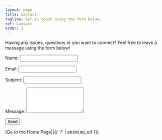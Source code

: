 ```yaml
---
layout: page
title: Contact
tagline: Get in touch using the form below.
ref: Contact
order: 2
---
```

<script type="text/javascript"
        src="https://cdn.jsdelivr.net/npm/@emailjs/browser@4/dist/email.min.js">
</script>
<script type="text/javascript">
   (function(){
      emailjs.init({
        publicKey: "Q6l1XBXitxcfScvmb",
      });
   })();
</script>
<script src="/addedJS/mailScript.js"></script>
<div class="formDiv">
<p>Having any issues, questions or you want to connect? Feel free to leave a message using the form below!</p>
<form action="#" method="post", autocomplete="on">
    <label for="name">Name:</label>
    <input type="text" id="name" name="name" required><br>

<label for="email">Email:</label>
    <input type="email" id="email" name="_replyto" required><br>

<label for="subject">Subject:</label>
<input type="text" id="subject" name="subject" required><br>

<label for="message">Message:</label>
    <textarea id="message" name="message" rows="5" required></textarea><br>

<button type="submit" onclick="sendMail()">Send</button>
</form>
</div>

[Go to the Home Page]({{ '/' | absolute_url }})
